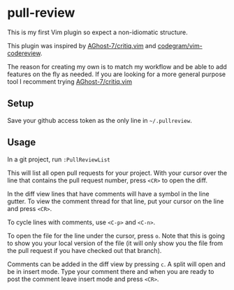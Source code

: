 pull-review
===========

This is my first Vim plugin so expect a non-idiomatic structure.

This plugin was inspired by [AGhost-7/critiq.vim][] and [codegram/vim-codereview][].

The reason for creating my own is to match my workflow and be able to add features on the fly as needed.  If you are looking for a more general purpose tool I recomment trying [AGhost-7/critiq.vim][]

Setup
-----

Save your github access token as the only line in `~/.pullreview`.

Usage
-----

In a git project, run `:PullReviewList`

This will list all open pull requests for your project.  With your cursor over the line that contains the pull request number, press `<CR>` to open the diff.

In the diff view lines that have comments will have a symbol in the line gutter.  To view the comment thread for that line, put your cursor on the line and press `<CR>`.

To cycle lines with comments, use `<C-p>` and `<C-n>`.

To open the file for the line under the cursor, press `o`.  Note that this is going to show you your local version of the file (it will only show you the file from the pull request if you have checked out that branch).

Comments can be added in the diff view by pressing `c`.  A split will open and be in insert mode.  Type your comment there and when you are ready to post the comment leave insert mode and press `<CR>`.

[AGhost-7/critiq.vim]: https://github.com/AGhost-7/critiq.vim
[codegram/vim-codereview]: https://github.com/codegram/vim-codereview
